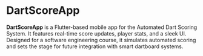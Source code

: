 # DartScoreApp
**DartScoreApp** is a Flutter-based mobile app for the Automated Dart Scoring System. It features real-time score updates, player stats, and a sleek UI. Designed for a software engineering course, it simulates automated scoring and sets the stage for future integration with smart dartboard systems.
